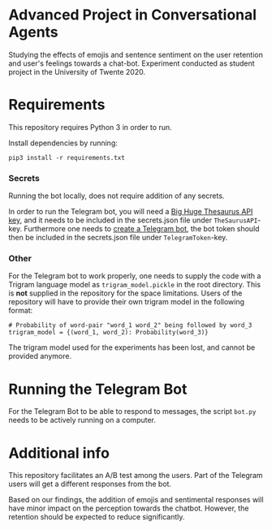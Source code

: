 # Advanced Project in Conversational Agents

Studying the effects of emojis and sentence sentiment on the user retention and user's feelings towards a chat-bot.
Experiment conducted as student project in the University of Twente 2020. 

# Requirements
This repository requires Python 3 in order to run.

Install dependencies by running:
```
pip3 install -r requirements.txt
```

### Secrets

Running the bot locally, does not require addition of any secrets.

In order to run the Telegram bot, you will need a [Big Huge Thesaurus API key](https://words.bighugelabs.com/site/api), and it needs to be included in the secrets.json file under `TheSaurusAPI`-key.
Furthermore one needs to [create a Telegram bot](https://core.telegram.org/bots#3-how-do-i-create-a-bot), the bot token should then be included in the secrets.json file under `TelegramToken`-key.

### Other

For the Telegram bot to work properly, one needs to supply the code with a Trigram language model as `trigram_model.pickle` in the root directory. This is **not** supplied in the repository for the space limitations. Users of the repository will have to provide their own trigram model in the following format:

```
# Probability of word-pair "word_1 word_2" being followed by word_3
trigram_model = {(word_1, word_2): Probability(word_3)}
```

The trigram model used for the experiments has been lost, and cannot be provided anymore.

# Running the Telegram Bot

For the Telegram Bot to be able to respond to messages, the script `bot.py` needs to be actively running on a computer.

# Additional info

This repository facilitates an A/B test among the users. Part of the Telegram users will get a different responses from the bot.

Based on our findings, the addition of emojis and sentimental responses will have minor impact on the perception towards the chatbot. However, the retention should be expected to reduce significantly.